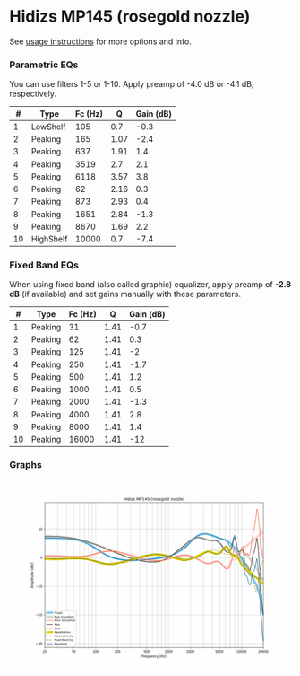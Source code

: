# Hidizs MP145 (rosegold nozzle)
See [usage instructions](https://github.com/jaakkopasanen/AutoEq#usage) for more options and info.

### Parametric EQs
You can use filters 1-5 or 1-10. Apply preamp of -4.0 dB or -4.1 dB, respectively.

|   # | Type      |   Fc (Hz) |    Q |   Gain (dB) |
|-----|-----------|-----------|------|-------------|
|   1 | LowShelf  |       105 | 0.7  |        -0.3 |
|   2 | Peaking   |       165 | 1.07 |        -2.4 |
|   3 | Peaking   |       637 | 1.91 |         1.4 |
|   4 | Peaking   |      3519 | 2.7  |         2.1 |
|   5 | Peaking   |      6118 | 3.57 |         3.8 |
|   6 | Peaking   |        62 | 2.16 |         0.3 |
|   7 | Peaking   |       873 | 2.93 |         0.4 |
|   8 | Peaking   |      1651 | 2.84 |        -1.3 |
|   9 | Peaking   |      8670 | 1.69 |         2.2 |
|  10 | HighShelf |     10000 | 0.7  |        -7.4 |

### Fixed Band EQs
When using fixed band (also called graphic) equalizer, apply preamp of **-2.8 dB** (if available) and set gains manually with these parameters.

|   # | Type    |   Fc (Hz) |    Q |   Gain (dB) |
|-----|---------|-----------|------|-------------|
|   1 | Peaking |        31 | 1.41 |        -0.7 |
|   2 | Peaking |        62 | 1.41 |         0.3 |
|   3 | Peaking |       125 | 1.41 |        -2   |
|   4 | Peaking |       250 | 1.41 |        -1.7 |
|   5 | Peaking |       500 | 1.41 |         1.2 |
|   6 | Peaking |      1000 | 1.41 |         0.5 |
|   7 | Peaking |      2000 | 1.41 |        -1.3 |
|   8 | Peaking |      4000 | 1.41 |         2.8 |
|   9 | Peaking |      8000 | 1.41 |         1.4 |
|  10 | Peaking |     16000 | 1.41 |       -12   |

### Graphs
![](./Hidizs%20MP145%20(rosegold%20nozzle).png)

